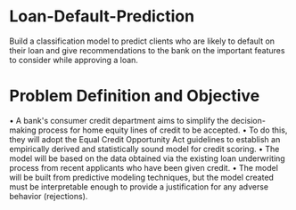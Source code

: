 # Loan-Default-Prediction
Build a classification model to predict clients who are likely to default on their loan and give recommendations to the bank on the important features to consider while approving a loan.
# Problem Definition and Objective

• A bank's consumer credit department aims to simplify the decision-making process for home equity lines of
credit to be accepted.
• To do this, they will adopt the Equal Credit Opportunity Act guidelines to establish an empirically derived
and statistically sound model for credit scoring.
• The model will be based on the data obtained via the existing loan underwriting process from recent
applicants who have been given credit.
• The model will be built from predictive modeling techniques, but the model created must be interpretable
enough to provide a justification for any adverse behavior (rejections).
